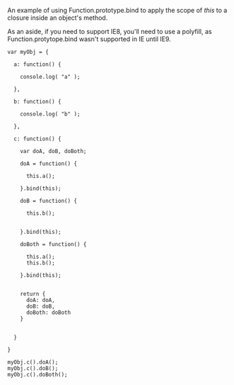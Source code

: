 An example of using Function.prototype.bind to apply the scope of _this_ to a closure inside an object's method.

As an aside, if you need to support IE8, you'll need to use a polyfill, as Function.protytope.bind wasn't supported in IE until IE9.

```
var myObj = {
  
  a: function() {
  
    console.log( "a" );
    
  },
  
  b: function() {
  
    console.log( "b" );
    
  },
  
  c: function() {
  
    var doA, doB, doBoth;
    
    doA = function() {
     
      this.a();
      
    }.bind(this);
    
    doB = function() {
      
      this.b();
      
      
    }.bind(this);
    
    doBoth = function() {
     
      this.a();
      this.b();
      
    }.bind(this);
    

    return {
      doA: doA,
      doB: doB,
      doBoth: doBoth
    }
    

  }
  
}

myObj.c().doA();
myObj.c().doB();
myObj.c().doBoth();
```